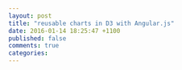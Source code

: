 ```yaml
---
layout: post
title: "reusable charts in D3 with Angular.js"
date: 2016-01-14 18:25:47 +1100
published: false
comments: true
categories: 
---
```

